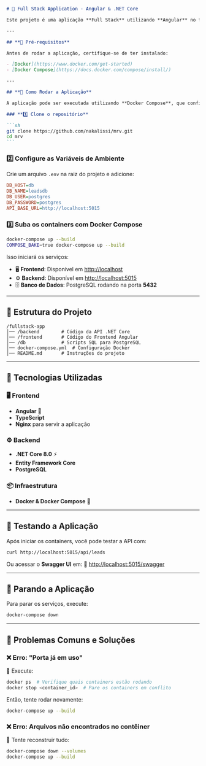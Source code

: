````markdown
# 🚀 Full Stack Application - Angular & .NET Core

Este projeto é uma aplicação **Full Stack** utilizando **Angular** no frontend, **.NET Core** no backend e **PostgreSQL** como banco de dados. A aplicação está completamente **dockerizada** para facilitar o deploy e execução local.

---

## **📌 Pré-requisitos**

Antes de rodar a aplicação, certifique-se de ter instalado:

- [Docker](https://www.docker.com/get-started)
- [Docker Compose](https://docs.docker.com/compose/install/)

---

## **📌 Como Rodar a Aplicação**

A aplicação pode ser executada utilizando **Docker Compose**, que configurará automaticamente o **frontend, backend e banco de dados**.

### **1️⃣ Clone o repositório**

```sh
git clone https://github.com/nakalissi/mrv.git
cd mrv
```
````

### **2️⃣ Configure as Variáveis de Ambiente**

Crie um arquivo `.env` na raiz do projeto e adicione:

```ini
DB_HOST=db
DB_NAME=leadsdb
DB_USER=postgres
DB_PASSWORD=postgres
API_BASE_URL=http://localhost:5015
```

### **3️⃣ Suba os containers com Docker Compose**

```sh
docker-compose up --build
COMPOSE_BAKE=true docker-compose up --build
```

Isso iniciará os serviços:

- 🖥️ **Frontend**: Disponível em [http://localhost](http://localhost)
- ⚙️ **Backend**: Disponível em [http://localhost:5015](http://localhost:5015)
- 🗄️ **Banco de Dados**: PostgreSQL rodando na porta **5432**

---

## **📌 Estrutura do Projeto**

```
/fullstack-app
│── /backend        # Código da API .NET Core
│── /frontend       # Código do Frontend Angular
│── /db             # Scripts SQL para PostgreSQL
│── docker-compose.yml  # Configuração Docker
│── README.md       # Instruções do projeto
```

---

## **📌 Tecnologias Utilizadas**

### 🖥️ **Frontend**

- **Angular** 🚀
- **TypeScript**
- **Nginx** para servir a aplicação

### ⚙️ **Backend**

- **.NET Core 8.0** ⚡
- **Entity Framework Core**
- **PostgreSQL**

### 📦 **Infraestrutura**

- **Docker & Docker Compose** 🐳

---

## **📌 Testando a Aplicação**

Após iniciar os containers, você pode testar a API com:

```sh
curl http://localhost:5015/api/leads
```

Ou acessar o **Swagger UI** em:
📌 [http://localhost:5015/swagger](http://localhost:5015/swagger)

---

## **📌 Parando a Aplicação**

Para parar os serviços, execute:

```sh
docker-compose down
```

---

## **📌 Problemas Comuns e Soluções**

### ❌ **Erro: "Porta já em uso"**

🔹 Execute:

```sh
docker ps  # Verifique quais containers estão rodando
docker stop <container_id>  # Pare os containers em conflito
```

Então, tente rodar novamente:

```sh
docker-compose up --build
```

### ❌ **Erro: Arquivos não encontrados no contêiner**

🔹 Tente reconstruir tudo:

```sh
docker-compose down --volumes
docker-compose up --build
```
